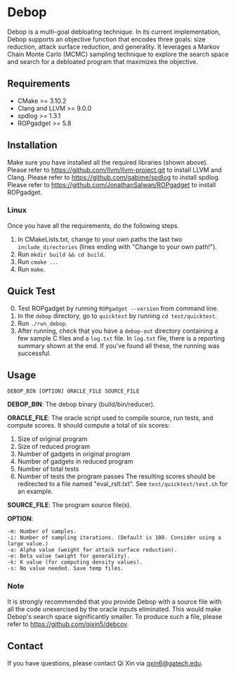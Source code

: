 # Debop

Debop is a multi-goal debloating technique. In its current implementation, Debop supports an objective function that encodes three goals: size reduction, attack surface reduction, and generality. It leverages a Markov Chain Monte Carlo (MCMC) sampling technique to explore the search space and search for a debloated program that maximizes the objective.

## Requirements
* CMake >= 3.10.2
* Clang and LLVM >= 9.0.0
* spdlog >= 1.3.1
* ROPgadget >= 5.8

## Installation
Make sure you have installed all the required libraries (shown above). Please refer to https://github.com/llvm/llvm-project.git to install LLVM and Clang. Please refer to https://github.com/gabime/spdlog to install spdlog. Please refer to https://github.com/JonathanSalwan/ROPgadget to install ROPgadget.

### Linux
Once you have all the requirements, do the following steps.

1. In CMakeLists.txt, change to your own paths the last two `include_directories` (lines ending with "Change to your own path!").
2. Run `mkdir build && cd build`.
3. Run `cmake ..`.
4. Run `make`.

## Quick Test
0. Test ROPgadget by running `ROPgadget --version` from command line.
1. In the `debop` directory, go to `quicktest` by running `cd test/quicktest`.
2. Run `./run_debop`.
3. After running, check that you have a `debop-out` directory containing a few sample C files and a `log.txt` file. In `log.txt` file, there is a reporting summary shown at the end. If you've found all these, the running was successful.

## Usage
```
DEBOP_BIN [OPTION] ORACLE_FILE SOURCE_FILE
```
**DEBOP_BIN**: The debop binary (build/bin/reducer).

**ORACLE_FILE**: The oracle script used to compile source, run tests, and compute scores. It should compute a total of six scores:
1. Size of original program
2. Size of reduced program
3. Number of gadgets in original program
4. Number of gadgets in reduced program
5. Number of total tests
6. Number of tests the program passes
The resulting scores should be redirected to a file named "eval_rslt.txt".
See `test/quicktest/test.sh` for an example.

**SOURCE_FILE**: The program source file(s).

**OPTION**:
```
-m: Number of samples.
-i: Number of sampling iterations. (Default is 100. Consider using a large value.)
-a: Alpha value (weight for attack surface reduction).
-e: Beta value (weight for generality).
-k: K value (for computing density values).
-s: No value needed. Save temp files.
```

### Note
It is strongly recommended that you provide Debop with a source file with all the code unexercised by the oracle inputs eliminated. This would make Debop's search space significantly smaller. To produce such a file, please refer to https://github.com/qixin5/debcov.

## Contact
If you have questions, please contact Qi Xin via qxin6@gatech.edu.